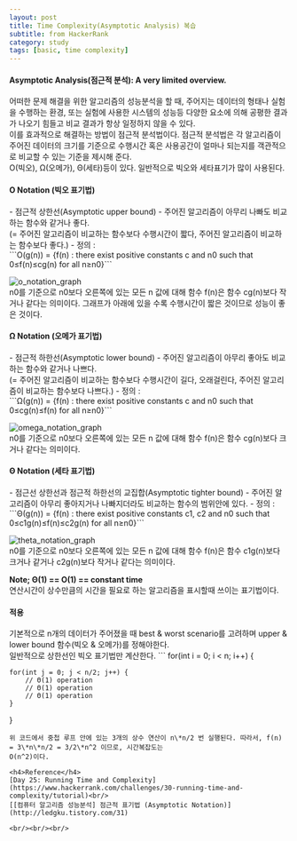 ```yaml
---
layout: post
title: Time Complexity(Asymptotic Analysis) 복습
subtitle: from HackerRank
category: study
tags: [basic, time complexity]
---
```

<h4>Asymptotic Analysis(점근적 분석): A very limited overview.</h4>
어떠한 문제 해결을 위한 알고리즘의 성능분석을 할 때, 주어지는 데이터의 형태나 실험을 수행하는 환경, 또는 실험에 사용한 시스템의 성능등 
다양한 요소에 의해 공평한 결과가 나오기 힘들고 비교 결과가 항상 일정하지 않을 수 있다.<br/>
이를 효과적으로 해결하는 방법이 점근적 분석법이다. 점근적 분석법은 각 알고리즘이 주어진 데이터의 크기를 기준으로 수행시간 혹은 사용공간이 얼마나 되는지를 객관적으로 비교할 수 있는 기준을 제시해 준다.<br/>
O(빅오), Ω(오메가), Θ(세타)등이 있다. 일반적으로 빅오와 세타표기가 많이 사용된다.

<h4>O Notation (빅오 표기법)</h4>
- 점근적 상한선(Asymptotic upper bound)
- 주어진 알고리즘이 아무리 나빠도 비교하는 함수와 같거나 좋다.<br/>
(= 주어진 알고리즘이 비교하는 함수보다 수행시간이 짧다, 주어진 알고리즘이 비교하는 함수보다 좋다.)
- 정의 :<br/>
```O(g(n)) = {f(n) : there exist positive constants c and n0 such that 0≤f(n)≤cg(n) for all n≥n0}```<br/>

![o_notation_graph](https://raw.githubusercontent.com/seongwoopark/seongwoopark.github.io/master/img/2017-10-26-study-time_complexity_1.png)<br/>
n0를 기준으로 n0보다 오른쪽에 있는 모든 n 값에 대해 함수 f(n)은 함수 cg(n)보다 작거나 같다는 의미이다. 그래프가 아래에 있을 수록 수행시간이 짧은 것이므로 성능이 좋은 것이다.

<h4>Ω Notation (오메가 표기법)</h4>
- 점근적 하한선(Asymptotic lower bound)
- 주어진 알고리즘이 아무리 좋아도 비교하는 함수와 같거나 나쁘다.<br/>
(= 주어진 알고리즘이 비교하는 함수보다 수행시간이 길다, 오래걸린다, 주어진 알고리즘이 비교하는 함수보다 나쁘다.)
- 정의 :<br/>
```Ω(g(n)) = {f(n) : there exist positive constants c and n0 such that 0≤cg(n)≤f(n) for all n≥n0}```<br/>

![omega_notation_graph](https://raw.githubusercontent.com/seongwoopark/seongwoopark.github.io/master/img/2017-10-26-study-time_complexity_2.png)<br/>
n0를 기준으로 n0보다 오른쪽에 있는 모든 n 값에 대해 함수 f(n)은 함수 cg(n)보다 크거나 같다는 의미이다.

<h4>Θ Notation (세타 표기법)</h4>
- 점근선 상한선과 점근적 하한선의 교집합(Asymptotic tighter bound)
- 주어진 알고리즘이 아무리 좋아지거나 나빠지더라도 비교하는 함수의 범위안에 있다.
- 정의 :<br/>
```Θ(g(n)) = {f(n) : there exist positive constants c1, c2 and n0 such that 0≤c1g(n)≤f(n)≤c2g(n) for all n≥n0}```<br/>

![theta_notation_graph](https://raw.githubusercontent.com/seongwoopark/seongwoopark.github.io/master/img/2017-10-26-study-time_complexity_3.png)<br/>
n0를 기준으로 n0보다 오른쪽에 있는 모든 n 값에 대해 함수 f(n)은 함수 c1g(n)보다 크거나 같거나 c2g(n)보다 작거나 같다는 의미이다.

**Note; Θ(1) == O(1) == constant time**<br/>
연산시간이 상수만큼의 시간을 필요로 하는 알고리즘을 표시할때 쓰이는 표기법이다.  

<h4>적용</h4>
기본적으로 n개의 데이터가 주어졌을 때 best & worst scenario를 고려하며 upper & lower bound 함수(빅오 & 오메가)를 정해야한다. <br/>
일반적으로 상한선인 빅오 표기법만 계산한다.
```
for(int i = 0; i < n; i++) {

    for(int j = 0; j < n/2; j++) {
        // Θ(1) operation
        // Θ(1) operation 
        // Θ(1) operation 
    }
}
```
위 코드에서 중첩 루프 안에 있는 3개의 상수 연산이 n\*n/2 번 실행된다. 따라서, f(n) = 3\*n\*n/2 = 3/2\*n^2 이므로, 시간복잡도는
O(n^2)이다.

<h4>Reference</h4>
[Day 25: Running Time and Complexity](https://www.hackerrank.com/challenges/30-running-time-and-complexity/tutorial)<br/>
[[컴퓨터 알고리즘 성능분석] 점근적 표기법 (Asymptotic Notation)](http://ledgku.tistory.com/31)

<br/><br/><br/>
